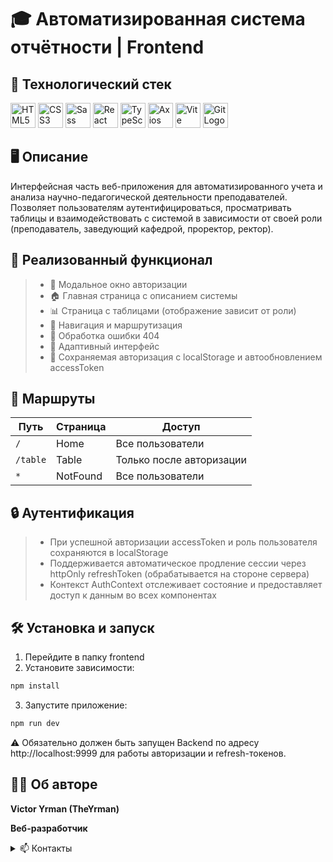 # 🎓 Автоматизированная система отчётности | Frontend

## 🧰 Технологический стек

<div align="left">
  <img src="https://cdn.jsdelivr.net/gh/devicons/devicon/icons/html5/html5-original.svg" height="40" width="40" alt="HTML5 Logo" />
  <img src="https://cdn.jsdelivr.net/gh/devicons/devicon/icons/css3/css3-original.svg" height="40" width="40" alt="CSS3 Logo" />
  <img src="https://cdn.jsdelivr.net/gh/devicons/devicon/icons/sass/sass-original.svg" height="40" width="40" alt="Sass Logo" />
  <img src="https://cdn.jsdelivr.net/gh/devicons/devicon/icons/react/react-original.svg" height="40" width="40" alt="React Logo" />
  <img src="https://cdn.jsdelivr.net/gh/devicons/devicon/icons/typescript/typescript-original.svg" height="40" width="40" alt="TypeScript Logo" />
  <img src="https://axios-http.com/assets/logo.svg" height="40" width="40" alt="Axios Logo" />
  <img src="https://cdn.jsdelivr.net/gh/devicons/devicon/icons/vite/vite-original.svg" height="40" width="40" alt="Vite Logo" />
  <img src="https://cdn.jsdelivr.net/gh/devicons/devicon/icons/git/git-original.svg" height="40" width="40" alt="Git Logo" />
</div>

## 🖥 Описание

Интерфейсная часть веб-приложения для автоматизированного учета и анализа научно-педагогической деятельности преподавателей. Позволяет пользователям аутентифицироваться, просматривать таблицы и взаимодействовать с системой в зависимости от своей роли (преподаватель, заведующий кафедрой, проректор, ректор).

## 🚀 Реализованный функционал

> - 🔐 Модальное окно авторизации
> - 🏠 Главная страница с описанием системы
> - 📊 Страница с таблицами (отображение зависит от роли)
> - 🧭 Навигация и маршрутизация
> - 🚫 Обработка ошибки 404
> - 📱 Адаптивный интерфейс
> - 🔁 Сохраняемая авторизация с localStorage и автообновлением accessToken

## 🧭 Маршруты

| Путь     | Страница | Доступ                   |
| -------- | -------- | ------------------------ |
| `/`      | Home     | Все пользователи         |
| `/table` | Table    | Только после авторизации |
| `*`      | NotFound | Все пользователи         |

## 🔒 Аутентификация

> - При успешной авторизации accessToken и роль пользователя сохраняются в localStorage
> - Поддерживается автоматическое продление сессии через httpOnly refreshToken (обрабатывается на стороне сервера)
> - Контекст AuthContext отслеживает состояние и предоставляет доступ к данным во всех компонентах

## 🛠 Установка и запуск

1. Перейдите в папку frontend
2. Установите зависимости:

```bash
npm install
```

3. Запустите приложение:

```bash
npm run dev
```

⚠️ Обязательно должен быть запущен Backend по адресу http://localhost:9999 для работы авторизации и refresh-токенов.

## 👨‍💻 Об авторе

**Victor Yrman (TheYrman)**

**Веб-разработчик**

<details>
  <summary>📫 Контакты</summary>

<img src="https://upload.wikimedia.org/wikipedia/commons/8/82/Telegram_logo.svg" width="16" alt="Telegram"/> [Telegram](https://t.me/theyrman_development)
<img src="https://upload.wikimedia.org/wikipedia/commons/c/ca/LinkedIn_logo_initials.png" width="16" alt="LinkedIn"/> [LinkedIn](https://www.linkedin.com/in/vitya-yrman-a83508264/)
📍 Брест, Беларусь

</details>
